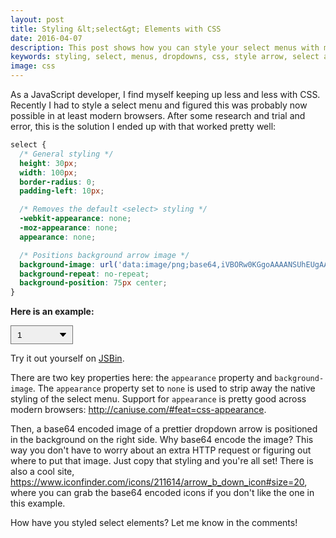 ```yaml
---
layout: post
title: Styling &lt;select&gt; Elements with CSS
date: 2016-04-07
description: This post shows how you can style your select menus with modern CSS
keywords: styling, select, menus, dropdowns, css, style arrow, select arrow
image: css
---
```


As a JavaScript developer, I find myself keeping up less and less with CSS. Recently I had to style a select menu and figured this was probably now possible in at least modern browsers. After some research and trial and error, this is the solution I ended up with that worked pretty well:

```css
select {
  /* General styling */
  height: 30px;
  width: 100px;
  border-radius: 0;
  padding-left: 10px;

  /* Removes the default <select> styling */
  -webkit-appearance: none;
  -moz-appearance: none;
  appearance: none;

  /* Positions background arrow image */
  background-image: url('data:image/png;base64,iVBORw0KGgoAAAANSUhEUgAAABAAAAAQCAYAAAAf8/9hAAAAh0lEQVQ4T93TMQrCUAzG8V9x8QziiYSuXdzFC7h4AcELOPQAdXYovZCHEATlgQV5GFTe1ozJlz/kS1IpjKqw3wQBVyy++JI0y1GTe7DCBbMAckeNIQKk/BanALBB+16LtnDELoMcsM/BESDlz2heDR3WePwKSLo5eoxz3z6NNcFD+vu3ij14Aqz/DxGbKB7CAAAAAElFTkSuQmCC');
  background-repeat: no-repeat;
  background-position: 75px center;
}
```

<style>
.select-demo {
  height: 30px;
  width: 100px;
  -webkit-appearance: none;
  -moz-appearance: none;
  appearance: none;
  border-radius: 0;
  background-image:url('data:image/png;base64,iVBORw0KGgoAAAANSUhEUgAAABAAAAAQCAYAAAAf8/9hAAAAh0lEQVQ4T93TMQrCUAzG8V9x8QziiYSuXdzFC7h4AcELOPQAdXYovZCHEATlgQV5GFTe1ozJlz/kS1IpjKqw3wQBVyy++JI0y1GTe7DCBbMAckeNIQKk/BanALBB+16LtnDELoMcsM/BESDlz2heDR3WePwKSLo5eoxz3z6NNcFD+vu3ij14Aqz/DxGbKB7CAAAAAElFTkSuQmCC');
  background-repeat: no-repeat;
  background-position: 75px center;
  padding-left: 10px;
}
</style>

__Here is an example:__

<select class="select-demo">
  <option>1</option>
  <option>2</option>
  <option>3</option>
</select>

Try it out yourself on <a href="http://jsbin.com/hokivosoca/edit?html,css,output" target="_blank">JSBin</a>.

There are two key properties here: the `appearance` property and `background-image`. The `appearance` property set to `none` is used to strip away the native styling of the select menu. Support for `appearance` is pretty good across modern browsers: <a href="http://caniuse.com/#feat=css-appearance" target="_blank">http://caniuse.com/#feat=css-appearance</a>.

Then, a base64 encoded image of a prettier dropdown arrow is positioned in the background on the right side. Why base64 encode the image? This way you don't have to worry about an extra HTTP request or figuring out where to put that image. Just copy that styling and you're all set! There is also a cool site, <a href="https://www.iconfinder.com/icons/211614/arrow_b_down_icon#size=20" target="_blank">https://www.iconfinder.com/icons/211614/arrow_b_down_icon#size=20</a>, where you can grab the base64 encoded icons if you don't like the one in this example.

How have you styled select elements? Let me know in the comments!

